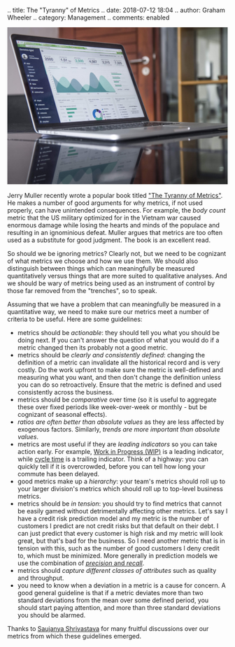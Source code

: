 .. title: The "Tyranny" of Metrics
.. date: 2018-07-12 18:04
.. author: Graham Wheeler
.. category: Management
.. comments: enabled

![Photo by Carlos Muza on Unsplash](/images/metrics-dashboard.jpg)

Jerry Muller recently wrote a popular book titled ["The Tyranny of Metrics"](https://www.amazon.com/gp/product/0691174954/). He makes a number of good arguments for why metrics, if not used properly, can have unintended consequences. For example, the _body count_ metric that the US military optimized for in the Vietnam war caused enormous damage while losing the hearts and minds of the populace and resulting in an ignominious defeat. Muller argues that metrics are too often used as a substitute for good judgment. The book is an excellent read.

So should we be ignoring metrics? Clearly not, but we need to be cognizant of what metrics we choose and how we use them. We should also distinguish between things which can meaningfully be measured quantitatively versus things that are more suited to qualitative analyses. And we should be wary of metrics being used as an instrument of control by those far removed from the "trenches", so to speak.

Assuming that we have a problem that can meaningfully be measured in a quantitative way, we need to make sure our metrics meet a number of criteria to be useful. Here are some guidelines:

- metrics should be _actionable_: they should tell you what you should be doing next. If you can't answer the question of what you would do if a metric changed then its probably not a good metric.
- metrics should be _clearly and consistently defined_: changing the definition of a metric can invalidate all the historical record and is very costly. Do the work upfront to make sure the metric is well-defined and measuring what you want, and then don't change the definition unless you can do so retroactively. Ensure that the metric is defined and used consistently across the business.
- metrics should be _comparative_ over time (so it is useful to aggregate these over fixed periods like week-over-week or monthly - but be cognizant of seasonal effects).
- _ratios are often better than absolute values_ as they are less affected by exogenous factors. Similarly, _trends are more important than absolute values_. 
- metrics are most useful if they are _leading indicators_ so you can take action early. For example, [Work in Progress (WIP)](https://en.wikipedia.org/wiki/Work_in_process) is a leading indicator, while [cycle time](https://en.wiktionary.org/wiki/cycle_time) is a trailing indicator. Think of a highway: you can quickly tell if it is overcrowded, before you can tell how long your commute has been delayed.
- good metrics make up a _hierarchy_: your team's metrics should roll up to your larger division's metrics which should roll up to top-level business metrics.
- metrics should be _in tension_: you should try to find metrics that cannot be easily gamed without detrimentally affecting other metrics. Let's say I have a credit risk prediction model and my metric is the number of customers I predict are not credit risks but that default on their debt. I can just predict that every customer is high risk and my metric will look great, but that's bad for the business. So I need another metric that is in tension with this, such as the number of good customers I deny credit to, which must be minimized. More generally in prediction models we use the combination of [_precision_ and _recall_](https://en.wikipedia.org/wiki/Precision_and_recall).
- metrics should _capture different classes of attributes_ such as quality and throughput.
- you need to know when a deviation in a metric is a cause for concern. A good general guideline is that if a metric deviates more than two standard deviations from the mean over some defined period, you should start paying attention, and more than three standard deviations you should be alarmed.

Thanks to [Saujanya Shrivastava](https://www.linkedin.com/in/saujanya/) for many fruitful discussions over our metrics from which these guidelines emerged.



